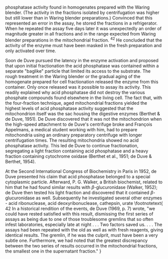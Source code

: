 phosphatase activity found in homogenates prepared with the Waring blender. (The activity in the fractions isolated by centrifugation was higher but still lower than in Waring blender preparations.) Convinced that this represented an error in the assay, he stored the fractions in a refrigerator. When he repeated the assay five days later it was unexpectedly an order of magnitude greater in all fractions and in the range expected from Waring blender preparations in the mitochondrial fraction. ${ }^{42}$ He concluded that the activity of the enzyme must have been masked in the fresh preparation and only activated over time.

Soon de Duve pursued the latency in the enzyme activation and proposed that upon initial fractionation the acid phosphatase was contained within a separate "baglike" particle that limited its access to the substrate. The rough treatment in the Waring blender or the gradual aging of the homogenate prepared for cell fractionation released the enzyme from this container. Only once released was it possible to assay its activity. This readily explained why acid phosphatase did not destroy the various phosphate compounds found elsewhere in the living cell. The fact that, with the four-fraction technique, aged mitochondrial fractions yielded the highest levels of acid phosphatase activity suggested that the mitochondrion itself was the sac housing the digestive enzymes (Berthet \& de Duve, 1951). De Duve discovered that it was not the mitochondrion when the high-speed attachment to de Duve's centrifuge broke and François Appelmans, a medical student working with him, had to prepare mitochondria using an ordinary preparatory centrifuge with longer centrifugation times. The resulting mitochondria showed no acid phosphatase activity. This led de Duve to continue fractionation, segregating a light fraction containing acid phosphatase and a heavy fraction containing cytochrome oxidase (Berthet et al., 1951; de Duve \& Berthet, 1954).

At the Second International Congress of Biochemistry in Paris in 1952, de Duve presented his claim that acid phosphatase belonged to a special cytoplasmic particle. Afterward, P. G. Walker, a British biochemist, related to him that he had found similar results with $\beta$-glucuronidase (Walker, 1952); de Duve then tested his light fraction and discovered that it contained $\beta$-glucuronidase as well. Subsequently he investigated several other enzymes - acid ribonuclease, acid deoxyribonuclease, cathepsin, urate
\footnotetext{
42 In a historical rendition of the events, de Duve (1969, p. 7) wrote, "we could have rested satisfied with this result, dismissing the first series of assays as being due to one of those troublesome gremlins that so often infest laboratories, especially late at night . . . Two factors saved us. . . . The assays had been repeated with the old as well as with fresh reagents, giving identical results. The gremlin, if he was the culprit, must have been a very subtle one. Furthermore, we had noted that the greatest discrepancy between the two series of results occurred in the mitochondrial fractions, the smallest one in the supernatant fraction."
}